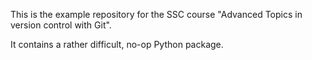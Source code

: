 This is the example repository for the SSC course "Advanced Topics in version control with Git".

It contains a rather difficult, no-op Python package.
